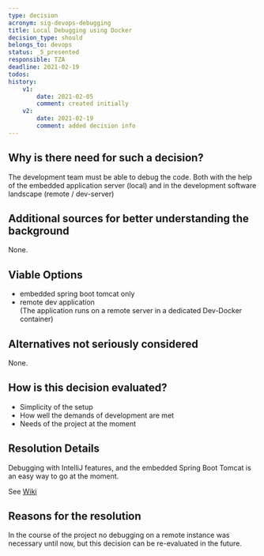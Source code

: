 ```yaml
---
type: decision
acronym: sig-devops-debugging
title: Local Debugging using Docker
decision_type: should
belongs_to: devops
status: _5_presented
responsible: TZA
deadline: 2021-02-19
todos:
history:
    v1:
        date: 2021-02-05
        comment: created initially
    v2:
        date: 2021-02-19
        comment: added decision info
---
```


## Why is there need for such a decision?

The development team must be able to debug the code.
Both with the help of the embedded application server (local)
and in the development software landscape (remote / dev-server)

## Additional sources for better understanding the background

None.

## Viable Options

* embedded spring boot tomcat only
* remote dev application\
  (The application runs on a remote server in a dedicated Dev-Docker container) 

## Alternatives not seriously considered

None.

## How is this decision evaluated?

* Simplicity of the setup
* How well the demands of development are met
* Needs of the project at the moment

 
## Resolution Details

Debugging with IntelliJ features, and the embedded Spring Boot Tomcat
is an easy way to go at the moment.

See [Wiki](https://github.com/EVATool/evatool-backend/wiki/Debugging)

## Reasons for the resolution

In the course of the project no debugging on a remote instance was necessary until now,
but this decision can be re-evaluated in the future.
